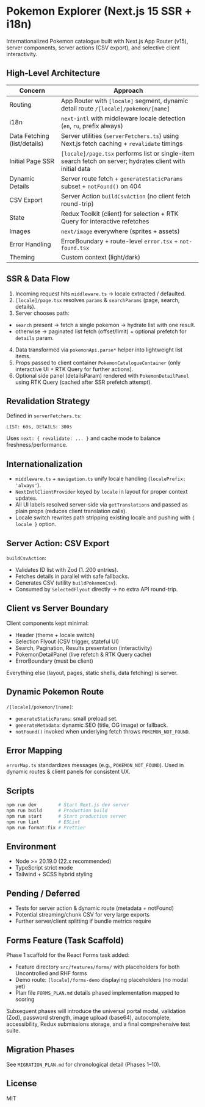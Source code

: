 # Pokemon Explorer (Next.js 15 SSR + i18n)

Internationalized Pokemon catalogue built with Next.js App Router (v15), server components, server actions (CSV export), and selective client interactivity.

## High-Level Architecture

| Concern                      | Approach                                                                                                   |
| ---------------------------- | ---------------------------------------------------------------------------------------------------------- |
| Routing                      | App Router with `[locale]` segment, dynamic detail route `/[locale]/pokemon/[name]`                        |
| i18n                         | `next-intl` with middleware locale detection (`en`, `ru`, prefix always)                                   |
| Data Fetching (list/details) | Server utilities (`serverFetchers.ts`) using Next.js fetch caching + `revalidate` timings                  |
| Initial Page SSR             | `[locale]/page.tsx` performs list or single-item search fetch on server; hydrates client with initial data |
| Dynamic Details              | Server route fetch + `generateStaticParams` subset + `notFound()` on 404                                   |
| CSV Export                   | Server Action `buildCsvAction` (no client fetch round-trip)                                                |
| State                        | Redux Toolkit (client) for selection + RTK Query for interactive refetches                                 |
| Images                       | `next/image` everywhere (sprites + assets)                                                                 |
| Error Handling               | ErrorBoundary + route-level `error.tsx` + `not-found.tsx`                                                  |
| Theming                      | Custom context (light/dark)                                                                                |

## SSR & Data Flow

1. Incoming request hits `middleware.ts` → locale extracted / defaulted.
2. `[locale]/page.tsx` resolves `params` & `searchParams` (page, search, details).
3. Server chooses path:

- `search` present → fetch a single pokemon → hydrate list with one result.
- otherwise → paginated list fetch (offset/limit) + optional prefetch for `details` param.

4. Data transformed via `pokemonApi.parse*` helper into lightweight list items.
5. Props passed to client container `PokemonCatalogueContainer` (only interactive UI + RTK Query for further actions).
6. Optional side panel (detailsParam) rendered with `PokemonDetailPanel` using RTK Query (cached after SSR prefetch attempt).

## Revalidation Strategy

Defined in `serverFetchers.ts`:

```
LIST: 60s, DETAILS: 300s
```

Uses `next: { revalidate: ... }` and cache mode to balance freshness/performance.

## Internationalization

- `middleware.ts` + `navigation.ts` unify locale handling (`localePrefix: 'always'`).
- `NextIntlClientProvider` keyed by `locale` in layout for proper context updates.
- All UI labels resolved server-side via `getTranslations` and passed as plain props (reduces client translation calls).
- Locale switch rewrites path stripping existing locale and pushing with `{ locale }` option.

## Server Action: CSV Export

`buildCsvAction`:

- Validates ID list with Zod (1..200 entries).
- Fetches details in parallel with safe fallbacks.
- Generates CSV (utility `buildPokemonCsv`).
- Consumed by `SelectedFlyout` directly → no extra API round-trip.

## Client vs Server Boundary

Client components kept minimal:

- Header (theme + locale switch)
- Selection Flyout (CSV trigger, stateful UI)
- Search, Pagination, Results presentation (interactivity)
- PokemonDetailPanel (live refetch & RTK Query cache)
- ErrorBoundary (must be client)

Everything else (layout, pages, static shells, data fetching) is server.

## Dynamic Pokemon Route

`/[locale]/pokemon/[name]`:

- `generateStaticParams`: small preload set.
- `generateMetadata`: dynamic SEO (title, OG image) or fallback.
- `notFound()` invoked when underlying fetch throws `POKEMON_NOT_FOUND`.

## Error Mapping

`errorMap.ts` standardizes messages (e.g., `POKEMON_NOT_FOUND`). Used in dynamic routes & client panels for consistent UX.

## Scripts

```bash
npm run dev        # Start Next.js dev server
npm run build      # Production build
npm run start      # Start production server
npm run lint       # ESLint
npm run format:fix # Prettier
```

## Environment

- Node >= 20.19.0 (22.x recommended)
- TypeScript strict mode
- Tailwind + SCSS hybrid styling

## Pending / Deferred

- Tests for server action & dynamic route (metadata + notFound)
- Potential streaming/chunk CSV for very large exports
- Further server/client splitting if bundle metrics require

## Forms Feature (Task Scaffold)

Phase 1 scaffold for the React Forms task added:

- Feature directory `src/features/forms/` with placeholders for both Uncontrolled and RHF forms
- Demo route: `[locale]/forms-demo` displaying placeholders (no modal yet)
- Plan file `FORMS_PLAN.md` details phased implementation mapped to scoring

Subsequent phases will introduce the universal portal modal, validation (Zod), password strength, image upload (base64), autocomplete, accessibility, Redux submissions storage, and a final comprehensive test suite.

## Migration Phases

See `MIGRATION_PLAN.md` for chronological detail (Phases 1–10).

## License

MIT
